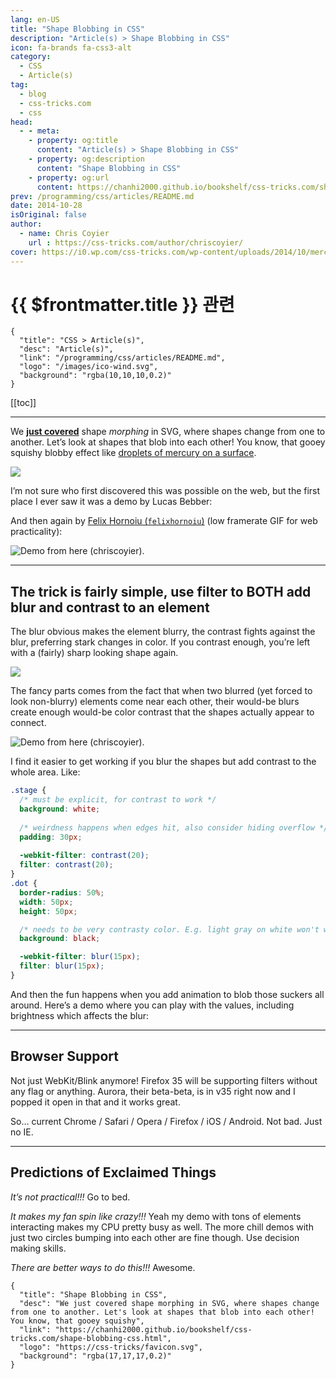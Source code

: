 ```yaml
---
lang: en-US
title: "Shape Blobbing in CSS"
description: "Article(s) > Shape Blobbing in CSS"
icon: fa-brands fa-css3-alt
category:
  - CSS
  - Article(s)
tag:
  - blog
  - css-tricks.com
  - css
head:
  - - meta:
    - property: og:title
      content: "Article(s) > Shape Blobbing in CSS"
    - property: og:description
      content: "Shape Blobbing in CSS"
    - property: og:url
      content: https://chanhi2000.github.io/bookshelf/css-tricks.com/shape-blobbing-css.html
prev: /programming/css/articles/README.md
date: 2014-10-28
isOriginal: false
author:
  - name: Chris Coyier
    url : https://css-tricks.com/author/chriscoyier/
cover: https://i0.wp.com/css-tricks.com/wp-content/uploads/2014/10/mercury.gif
---
```


# {{ $frontmatter.title }} 관련

```component VPCard
{
  "title": "CSS > Article(s)",
  "desc": "Article(s)",
  "link": "/programming/css/articles/README.md",
  "logo": "/images/ico-wind.svg",
  "background": "rgba(10,10,10,0.2)"
}
```

[[toc]]

---

<SiteInfo
  name="Shape Blobbing in CSS"
  desc="We just covered shape morphing in SVG, where shapes change from one to another. Let's look at shapes that blob into each other! You know, that gooey squishy"
  url="https://css-tricks.com/shape-blobbing-css"
  logo="https://css-tricks/favicon.svg"
  preview="https://i0.wp.com/css-tricks.com/wp-content/uploads/2014/10/mercury.gif"/>

We [**just covered**](/css-tricks.com/svg-shape-morphing-works.md) shape *morphing* in SVG, where shapes change from one to another. Let’s look at shapes that blob into each other! You know, that gooey squishy blobby effect like [<FontIcon icon="fa-brands fa-youtube"/>droplets of mercury on a surface](https://youtu.be/31CE2BYicyU#t=45).

![](https://i0.wp.com/css-tricks.com/wp-content/uploads/2014/10/mercury.gif)

I’m not sure who first discovered this was possible on the web, but the first place I ever saw it was a demo by Lucas Bebber:

<CodePen
  user="lbebber"
  slug-hash="QWrLBE"
  title="Gooey Pagination"
  :default-tab="['css','result']"
  :theme="$isDarkmode ? 'dark': 'light'"/>

And then again by [Felix Hornoiu (<FontIcon icon="fa-brands fa-codepen"/>`felixhornoiu`)](http://codepen.io/felixhornoiu/pen/EjDwF/) (low framerate GIF for web practicality):

![Demo from [here (<FontIcon icon="fa-brands fa-codepen"/>`chriscoyier`)](http://codepen.io/chriscoyier/pen/lIBAg?editors=110).](https://i0.wp.com/css-tricks.com/wp-content/uploads/2014/10/bubbles.gif)

---

## The trick is fairly simple, use filter to BOTH add blur and contrast to an element

The blur obvious makes the element blurry, the contrast fights against the blur, preferring stark changes in color. If you contrast enough, you’re left with a (fairly) sharp looking shape again.

![](https://i0.wp.com/css-tricks.com/wp-content/uploads/2014/10/blur-vs-contrast.png)

The fancy parts comes from the fact that when two blurred (yet forced to look non-blurry) elements come near each other, their would-be blurs create enough would-be color contrast that the shapes actually appear to connect.

![Demo from [here (<FontIcon icon="fa-brands fa-codepen"/>`chriscoyier`)](http://codepen.io/chriscoyier/pen/lIBAg?editors=110).](https://i0.wp.com/css-tricks.com/wp-content/uploads/2014/10/blur-shape.png)

I find it easier to get working if you blur the shapes but add contrast to the whole area. Like:

```css
.stage {
  /* must be explicit, for contrast to work */
  background: white;
  
  /* weirdness happens when edges hit, also consider hiding overflow */
  padding: 30px;
  
  -webkit-filter: contrast(20);
  filter: contrast(20);
}
.dot {
  border-radius: 50%;
  width: 50px;
  height: 50px;

  /* needs to be very contrasty color. E.g. light gray on white won't work */
  background: black;

  -webkit-filter: blur(15px);
  filter: blur(15px);
}
```

And then the fun happens when you add animation to blob those suckers all around. Here’s a demo where you can play with the values, including brightness which affects the blur:

<CodePen
  user="chriscoyier"
  slug-hash="qBzdmm"
  title="Blobbing Playground"
  :default-tab="['css','result']"
  :theme="$isDarkmode ? 'dark': 'light'"/>

---

## Browser Support

Not just WebKit/Blink anymore! Firefox 35 will be supporting filters without any flag or anything. Aurora, their beta-beta, is in v35 right now and I popped it open in that and it works great.

So… current Chrome / Safari / Opera / Firefox / iOS / Android. Not bad. Just no IE.

---

## Predictions of Exclaimed Things

*It’s not practical!!!* Go to bed.

*It makes my fan spin like crazy!!!* Yeah my demo with tons of elements interacting makes my CPU pretty busy as well. The more chill demos with just two circles bumping into each other are fine though. Use decision making skills.

*There are better ways to do this!!!* Awesome.

<!-- TODO: add ARTICLE CARD -->
```component VPCard
{
  "title": "Shape Blobbing in CSS",
  "desc": "We just covered shape morphing in SVG, where shapes change from one to another. Let's look at shapes that blob into each other! You know, that gooey squishy",
  "link": "https://chanhi2000.github.io/bookshelf/css-tricks.com/shape-blobbing-css.html",
  "logo": "https://css-tricks/favicon.svg",
  "background": "rgba(17,17,17,0.2)"
}
```
